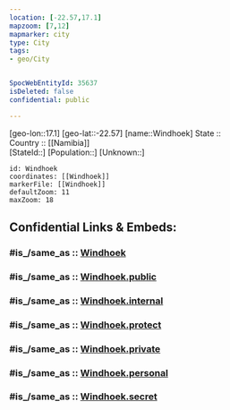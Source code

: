 ```yaml
---
location: [-22.57,17.1] 
mapzoom: [7,12] 
mapmarker: city 
type: City
tags:
- geo/City


SpocWebEntityId: 35637
isDeleted: false
confidential: public

---
```

[geo-lon::17.1] 
[geo-lat::-22.57] 
[name::Windhoek] 
State ::  
Country :: [[Namibia]]  
[StateId::] 
[Population::] 
[Unknown::] 


```leaflet
id: Windhoek
coordinates: [[Windhoek]] 
markerFile: [[Windhoek]] 
defaultZoom: 11 
maxZoom: 18
```


## Confidential Links & Embeds: 

### #is_/same_as :: [Windhoek](/_Standards/Earth/Continent/Africa/Africa~South/Namibia/Regions~Namibia/Khomas/City/Windhoek.md) 

### #is_/same_as :: [Windhoek.public](/_public/Earth/Continent/Africa/Africa~South/Namibia/Regions~Namibia/Khomas/City/Windhoek.public.md) 

### #is_/same_as :: [Windhoek.internal](/_internal/Earth/Continent/Africa/Africa~South/Namibia/Regions~Namibia/Khomas/City/Windhoek.internal.md) 

### #is_/same_as :: [Windhoek.protect](/_protect/Earth/Continent/Africa/Africa~South/Namibia/Regions~Namibia/Khomas/City/Windhoek.protect.md) 

### #is_/same_as :: [Windhoek.private](/_private/Earth/Continent/Africa/Africa~South/Namibia/Regions~Namibia/Khomas/City/Windhoek.private.md) 

### #is_/same_as :: [Windhoek.personal](/_personal/Earth/Continent/Africa/Africa~South/Namibia/Regions~Namibia/Khomas/City/Windhoek.personal.md) 

### #is_/same_as :: [Windhoek.secret](/_secret/Earth/Continent/Africa/Africa~South/Namibia/Regions~Namibia/Khomas/City/Windhoek.secret.md)

